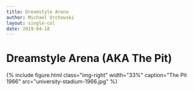 ```yaml
---
title: Dreamstyle Arena
author: Michael Orchowski
layout: single-col
date: 2019-04-18
---
```



# Dreamstyle Arena (AKA The Pit)



{% include figure.html class="img-right" width="33%" caption="The Pit 1966" src="university-stadium-1966.jpg" %}
